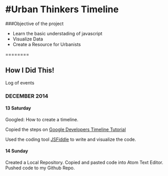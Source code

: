 #Urban Thinkers Timeline
=======================
###Objective of the project

* Learn the basic understading of javascript
* Visualize Data
* Create a Resource for Urbanists

========

## How I Did This!
Log of events

### DECEMBER 2014
#### 13 Saturday

Googled: How to create a timeline. 

Copied the steps on [Google Developers Timeline Tutorial](https://developers.google.com/chart/interactive/docs/gallery/timeline)

Used the coding tool [JSFiddle](http://jsfiddle.net/patrickm02L/bv8w7mva/24/) to write and visualize the code.

#### 14 Sunday

Created a Local Repository. Copied and pasted code into Atom Text Editor. Pushed code to my Github Repo. 
